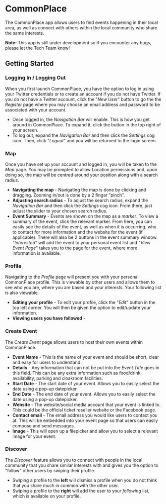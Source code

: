 # CommonPlace
The CommonPlace app allows users to find events happening in their local area, as well as connect with others within the local community who share the same interests.

**Note:** This app is still under development so if you encounter any bugs, please let the Tech Team know!

## Getting Started

### Logging In / Logging Out
When you first launch CommonPlace, you have the option to log in using your Twitter credentials or to create an account if you do not have Twitter. If you do not have a Twitter account, click the "*New User*" button to go the the *Register* page where you may choose an email address and password to be associated with your account.
* Once logged in, the *Navigation Bar* will enable. This is how you get around in CommonPlace. To expand it, click the button in the top right of your screen.
* To log out, expand the *Navigation Bar* and then click the *Settings* cog icon. Then, click "*Logout*" and you will be returned to the login screen.

### Map
Once you have set up your account and logged in, you will be taken to the *Map* page. You may be prompted to allow Location permissions and, upon doing so, the map will be centred around your position along with a search radius.
* __Navigating the map__ - Navigating the map is done by clicking and dragging. Zooming in/out is done by a 2 finger "pinch".
* __Adjusting search radius__ - To adjust the search radius, expand the *Navigation Bar* and then click the *Settings* cog icon. From there, just adjust the slider to your chosen search radius.
* __Event Summary__ - Events are shown on the map as a *marker*. To view a summary of the event, click the relevant marker. From here, you can easily see the details of the event, as well as when it is occurring, who to contact for more information and the website for the event (if applicable). There will also be 2 buttons in the event summary window. "*Interested*" will add the event to your personal event list and "*View Event Page*" takes you to the page for the event, where more information is available.

### Profile
Navigating to the *Profile* page will present you with your personal CommonPlace profile. This is viewable by other users and allows them to see who you are, where you are based and your interests. Your following list is also viewable.
* __Editing your profile__ - To edit your profile, click the "*Edit*" button in the top left corner. You will then be given the option to edit/update your information.
* __Viewing users you have followed__ - 

### Create Event
The *Create Event* page allows users to host their own events within CommonPlace.
* __Event Name__ - This is the name of your event and should be short, clear and easy for users to understand.
* __Details__ - Any information that can not be put into the *Event Title* goes in this field. This can be any extra information such as food/drink availability, parking and cloakroom facilities.
* __Start Date__ - The start date of your event. Allows you to easily select the date using a pop-up datepicker.
* __End Date__ - The end date of your event. Allows you to easily select the date using a pop-up datepicker.
* __Website__ - The website/social media account that your event is linked to. This could be the official ticket reseller website or the Facebook page.
* __Contact email__ - The email address you would like users to contact you at. This will be embedded into your event page so that users can easily compose and send messages.
* __Image__ - This will open up a filepicker and allow you to select a relevant image for your event.

### Discover
The *Discover* feature allows you to connect with people in the local community that you share similar interests with and gives you the option to "follow" other users by swiping their profile.
* Swiping a profile to the **left** will dismiss a profile when you do not think that you share much in common with the other user.
* Swiping a profile to the **right** will add the user to your *following* list, which is available on your profile.
